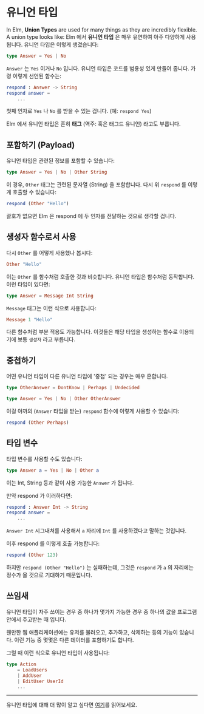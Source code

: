 # 유니언 타입

In Elm, __Union Types__ are used for many things as they are incredibly flexible. A union type looks like:
Elm 에서 __유니언 타입__ 은 매우 유연하여 아주 다양하게 사용됩니다. 유니언 타입은 이렇게 생겼습니다:

```elm
type Answer = Yes | No
```

`Answer` 는 `Yes` 이거나 `No` 입니다. 유니언 타입은 코드를 범용성 있게 만들어 줍니다. 가령 이렇게 선언된 함수는:

```elm
respond : Answer -> String
respond answer =
    ...
```

첫째 인자로 `Yes` 나 `No` 를 받을 수 있는 겁니다. (예: `respond Yes`)

Elm 에서 유니언 타입은 흔히 __태그__ (역주: 혹은 태그드 유니언) 라고도 부릅니다.

## 포함하기 (Payload)

유니언 타입은 관련된 정보를 포함할 수 있습니다:

```elm
type Answer = Yes | No | Other String
```

이 경우, `Other` 태그는 관련된 문자열 (String) 을 포함합니다. 다시 위 `respond` 를 이렇게 호출할 수 있습니다:

```elm
respond (Other "Hello")
```

괄호가 없으면 Elm 은 respond 에 두 인자를 전달하는 것으로 생각할 겁니다.

## 생성자 함수로서 사용

다시 `Other` 를 어떻게 사용했나 봅시다:

```elm
Other "Hello"
```

이는 `Other` 를 함수처럼 호출한 것과 비슷합니다. 유니언 타입은 함수처럼 동작합니다. 이런 타입이 있다면:

```elm
type Answer = Message Int String
```

`Message` 태그는 이런 식으로 사용합니다:

```elm
Message 1 "Hello"
```

다른 함수처럼 부분 적용도 가능합니다. 이것들은 해당 타입을 생성하는 함수로 이용되기에 보통 `생성자` 라고 부릅니다.

## 중첩하기

어떤 유니언 타입이 다른 유니언 타입에 '중첩' 되는 경우는 매우 흔합니다.

```elm
type OtherAnswer = DontKnow | Perhaps | Undecided

type Answer = Yes | No | Other OtherAnswer
```

이걸 아까의 (`Answer` 타입을 받는) `respond` 함수에 이렇게 사용할 수 있습니다:

```elm
respond (Other Perhaps)
```

## 타입 변수

타입 변수를 사용할 수도 있습니다:

```elm
type Answer a = Yes | No | Other a
```

이는 Int, String 등과 같이 사용 가능한 `Answer` 가 됩니다.

만약 respond 가 이러하다면:

```elm
respond : Answer Int -> String
respond answer =
    ...
```

`Answer Int` 시그내쳐를 사용해서 `a` 자리에 `Int` 를 사용하겠다고 말하는 것입니다.

이후 respond 를 이렇게 호출 가능합니다:

```elm
respond (Other 123)
```

하지만 `respond (Other "Hello")` 는 실패하는데, 그것은 `respond` 가 `a` 의 자리에는 정수가 올 것으로 기대하기 때문입니다.

## 쓰임새

유니언 타입이 자주 쓰이는 경우 중 하나가 몇가지 가능한 경우 중 하나의 값을 프로그램 안에서 주고받는 때 입니다.

웬만한 웹 애플리케이션에는 유저를 불러오고, 추가하고, 삭제하는 등의 기능이 있습니다. 이런 기능 중 몇몇은 다른 데이터를 포함하기도 합니다.

그럴 때 이런 식으로 유니언 타입이 사용됩니다:

```elm
type Action
    = LoadUsers
    | AddUser
    | EditUser UserId
    ...

```

---

유니언 타입에 대해 더 많이 알고 싶다면 [여기](http://elm-lang.org/guide/model-the-problem)를 읽어보세요.
